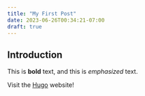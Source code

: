 ```yaml
---
title: "My First Post"
date: 2023-06-26T00:34:21-07:00
draft: true
---
```


## Introduction

This is **bold** text, and this is *emphasized* text.

Visit the [Hugo](https://gohugo.io) website!